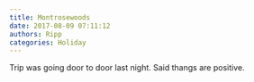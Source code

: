 ```yaml
---
title: Montrosewoods
date: 2017-08-09 07:11:12
authors: Ripp
categories: Holiday
---
```


 Trip was going door to door last night. Said thangs are positive.